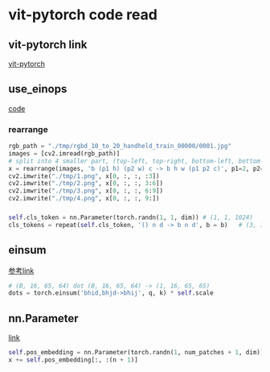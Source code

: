 # vit-pytorch code read
## vit-pytorch link
[vit-pytorch](https://github.com/lucidrains/vit-pytorch)

## use_einops
[code](./use_einops/use_einops.py)
### rearrange
```python
rgb_path = "./tmp/rgbd_10_to_20_handheld_train_00000/0001.jpg"
images = [cv2.imread(rgb_path)]
# split into 4 smaller part, (top-left, top-right, bottom-left, bottom-right), (1.png, 2.png, 3.png, 4.png)
x = rearrange(images, 'b (p1 h) (p2 w) c -> b h w (p1 p2 c)', p1=2, p2=2)
cv2.imwrite("./tmp/1.png", x[0, :, :, :3])
cv2.imwrite("./tmp/2.png", x[0, :, :, 3:6])
cv2.imwrite("./tmp/3.png", x[0, :, :, 6:9])
cv2.imwrite("./tmp/4.png", x[0, :, :, 9:])
```

###
```python
self.cls_token = nn.Parameter(torch.randn(1, 1, dim)) # (1, 1, 1024)
cls_tokens = repeat(self.cls_token, '() n d -> b n d', b = b)   # (3, 1, 1024)
```

## einsum
[参考link](https://blog.csdn.net/a2806005024/article/details/96462827)
```python
# (B, 16, 65, 64) dot (B, 16, 65, 64) -> (1, 16, 65, 65)
dots = torch.einsum('bhid,bhjd->bhij', q, k) * self.scale
```

## nn.Parameter
[link](https://github.com/lucidrains/vit-pytorch/blob/85314cf0b6c4ab254fed4257d2ed069cf4f8f377/vit_pytorch/vit_pytorch.py#L97)
```python
self.pos_embedding = nn.Parameter(torch.randn(1, num_patches + 1, dim))
x += self.pos_embedding[:, :(n + 1)]
```